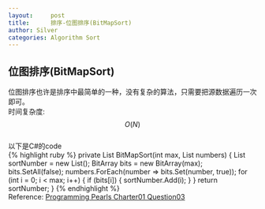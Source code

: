 ```yaml
---
layout:     post
title:      排序-位图排序(BitMapSort)
author: Silver
categories: Algorithm Sort
---
```


## 位图排序(BitMapSort)

位图排序也许是排序中最简单的一种，没有复杂的算法，只需要把源数据遍历一次即可。  
时间复杂度: $$ O(N) $$  
以下是C#的code  
{% highlight ruby %}
private List<int> BitMapSort(int max, List<int> numbers)
{
    List<int> sortNumber = new List<int>();
    BitArray bits = new BitArray(max);
    bits.SetAll(false);
    numbers.ForEach(number => bits.Set(number, true));
    for (int i = 0; i < max; i++)
    {
        if (bits[i])
        {
            sortNumber.Add(i);
        }
    }
    return sortNumber;
}
{% endhighlight %}  
Reference: [Programming Pearls Charter01 Question03][1]

[1]: https://github.com/SilverW0o0W/Blog-Code/blob/b069cd6e2c840b6723bacbd246fd3e17305096ae/Programming%20Pearls/Charter01/Charter01/Question_03.cs